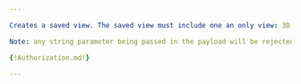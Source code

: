 ```yaml
---

Creates a saved view. The saved view must include one an only view: 3D, Sheet or Drawing. 

Note: any string parameter being passed in the payload will be rejected if it contains any of the following characters: `<, >, &, ", ', .`

{!Authorization.md!}

---
```


